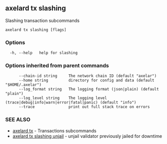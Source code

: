 ## axelard tx slashing

Slashing transaction subcommands

```
axelard tx slashing [flags]
```

### Options

```
  -h, --help   help for slashing
```

### Options inherited from parent commands

```
      --chain-id string     The network chain ID (default "axelar")
      --home string         directory for config and data (default "$HOME/.axelar")
      --log_format string   The logging format (json|plain) (default "plain")
      --log_level string    The logging level (trace|debug|info|warn|error|fatal|panic) (default "info")
      --trace               print out full stack trace on errors
```

### SEE ALSO

- [axelard tx](axelard_tx.md)	 - Transactions subcommands
- [axelard tx slashing unjail](axelard_tx_slashing_unjail.md)	 - unjail validator previously jailed for downtime
